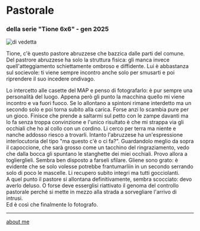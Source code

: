 # Pastorale  
### della serie "Tione 6x6" - gen 2025 
 
![](https://i.postimg.cc/C5q6DsdM/Screenshot-2025-01-29-144014.png "di vedetta")  

Tione, c'è questo pastore abruzzese che bazzica dalle parti del comune.  Del pastrore abruzzese ha solo la struttura fisica: gli manca invece quell'atteggiamento schiettamente ombroso e diffidente. Lui è abbastanza sul socievole: ti viene sempre incontro anche solo per smusarti e poi riprendere il suo incedere ondivago.  

Lo intercetto alle casette del MAP e penso di fotografarlo: è pur sempre una personalità del luogo. Appena però gli punto la macchina quello mi viene incontro e va fuori fuoco. Se lo allontano a spintoni rimane interdetto ma un secondo solo e poi torna subito alla carica. Forse anzi lo scambia pure per un gioco. Finisce che prende a saltarmi sul petto con le zampe davanti ma lo fa senza troppa convinzione e l'unico risultato è che mi strappa via gli occhiali che ho al collo con un cordino. Li cerco per terra ma niente e nanche addosso riesco a trovarli. Intanto l'abruzzese ha un'espressione interlocutoria del tipo "ma questo c'è o ci fa?". Guardandolo meglio da sopra il capoccione, che sarà grosso come un tacchino del ringraziamento, vedo che dalla bocca gli spuntano le stanghette dei miei occhiali. Provo allora a toglierglieli. Sembra ben disposto a farseli sfilare. Gliene sono grato: è evidente che se solo volesse potrebbe frantumarliin in un secondo serrando solo di poco le mascelle. Li recupero subito integri ma tutti gocciolanti.  
A quel punto il pastore si allontana definitivamente, sembra scocciato: devo averlo deluso. O forse deve esserglisi riattivato il genoma del controllo pastorale perché si mette in mezzo alla strada a sorvegliare l'arrivo di  intrusi.  
Ed è così che finalmente lo fotografo.    

---  
[about me](https://about.me/cacioman) 
